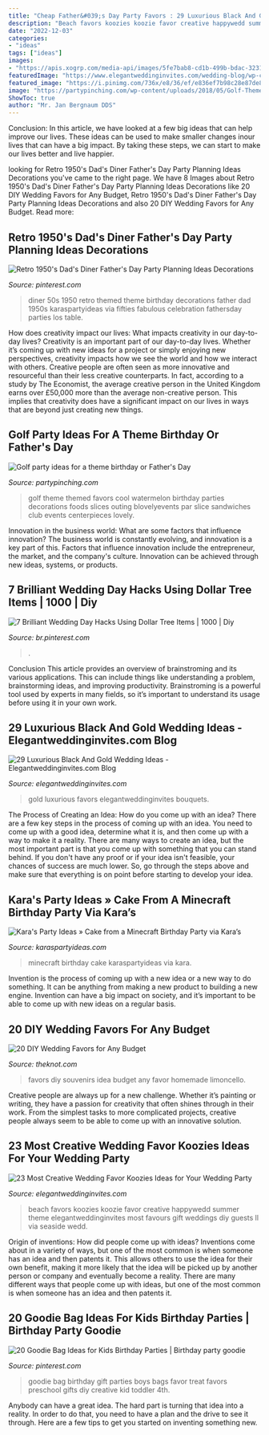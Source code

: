 ```yaml
---
title: "Cheap Father&#039;s Day Party Favors : 29 Luxurious Black And Gold Wedding Ideas"
description: "Beach favors koozies koozie favor creative happywedd summer theme elegantweddinginvites most favours gift weddings diy guests ll via seaside wedd"
date: "2022-12-03"
categories:
- "ideas"
tags: ["ideas"]
images:
- "https://apis.xogrp.com/media-api/images/5fe7bab8-cd1b-499b-bdac-3231da692347"
featuredImage: "https://www.elegantweddinginvites.com/wedding-blog/wp-content/uploads/2016/05/vintage-black-and-gold-wedding-favoes-.jpg"
featured_image: "https://i.pinimg.com/736x/e8/36/ef/e836ef7b98c28e87de8d00eb0a95c1b8.jpg"
image: "https://partypinching.com/wp-content/uploads/2018/05/Golf-Theme-Food.jpg"
ShowToc: true
author: "Mr. Jan Bergnaum DDS"
---
```



Conclusion:
In this article, we have looked at a few big ideas that can help improve our lives. These ideas can be used to make smaller changes inour lives that can have a big impact. By taking these steps, we can start to make our lives better and live happier.

	

		
looking for Retro 1950&#039;s Dad&#039;s Diner Father&#039;s Day Party Planning Ideas Decorations you've came to the right page. We have 8 Images about Retro 1950&#039;s Dad&#039;s Diner Father&#039;s Day Party Planning Ideas Decorations like 20 DIY Wedding Favors for Any Budget, Retro 1950&#039;s Dad&#039;s Diner Father&#039;s Day Party Planning Ideas Decorations and also 20 DIY Wedding Favors for Any Budget. Read more:
		
    
## Retro 1950&#039;s Dad&#039;s Diner Father&#039;s Day Party Planning Ideas Decorations

<img loading=lazy src="https://i.pinimg.com/originals/9d/a2/3a/9da23a6ebb39bcb43e129bfd2fad47c3.jpg" onerror="this.onerror=null;this.src='https://tse4.mm.bing.net/th?id=OIP.NUkNKvnUhQNj_OY9sSvSMAHaLH&amp;pid=15.1';" alt="Retro 1950&#039;s Dad&#039;s Diner Father&#039;s Day Party Planning Ideas Decorations">

_Source: pinterest.com_

>diner 50s 1950 retro themed theme birthday decorations father dad 1950s karaspartyideas via fifties fabulous celebration fathersday parties los table. 

	

How does creativity impact our lives: What impacts creativity in our day-to-day lives?
Creativity is an important part of our day-to-day lives. Whether it’s coming up with new ideas for a project or simply enjoying new perspectives, creativity impacts how we see the world and how we interact with others. Creative people are often seen as more innovative and resourceful than their less creative counterparts. In fact, according to a study by The Economist, the average creative person in the United Kingdom earns over £50,000 more than the average non-creative person. This implies that creativity does have a significant impact on our lives in ways that are beyond just creating new things.

    
## Golf Party Ideas For A Theme Birthday Or Father&#039;s Day

<img loading=lazy src="https://partypinching.com/wp-content/uploads/2018/05/Golf-Theme-Food.jpg" onerror="this.onerror=null;this.src='https://tse3.mm.bing.net/th?id=OIP.3YhzC5AmZKI0IbH5vwb0xwHaLE&amp;pid=15.1';" alt="Golf party ideas for a theme birthday or Father&#039;s Day">

_Source: partypinching.com_

>golf theme themed favors cool watermelon birthday parties decorations foods slices outing blovelyevents par slice sandwiches club events centerpieces lovely. 

	

Innovation in the business world: What are some factors that influence innovation?
The business world is constantly evolving, and innovation is a key part of this. Factors that influence innovation include the entrepreneur, the market, and the company's culture. Innovation can be achieved through new ideas, systems, or products.

    
## 7 Brilliant Wedding Day Hacks Using Dollar Tree Items | 1000 | Diy

<img loading=lazy src="https://i.pinimg.com/736x/ad/ca/02/adca025608d597448ed77a1a37b8ced1.jpg" onerror="this.onerror=null;this.src='https://tse2.mm.bing.net/th?id=OIP.mgw8YkHUqrAm0RqISo4tAAHaPp&amp;pid=15.1';" alt="7 Brilliant Wedding Day Hacks Using Dollar Tree Items | 1000 | Diy">

_Source: br.pinterest.com_

>. 

	

Conclusion
This article provides an overview of brainstroming and its various applications. This can include things like understanding a problem, brainstorming ideas, and improving productivity. Brainstroming is a powerful tool used by experts in many fields, so it’s important to understand its usage before using it in your own work.

    
## 29 Luxurious Black And Gold Wedding Ideas - Elegantweddinginvites.com Blog

<img loading=lazy src="https://www.elegantweddinginvites.com/wedding-blog/wp-content/uploads/2016/05/vintage-black-and-gold-wedding-favoes-.jpg" onerror="this.onerror=null;this.src='https://tse1.mm.bing.net/th?id=OIP.dIAepWEl7IRcLuSVGmWtyAHaLH&amp;pid=15.1';" alt="29 Luxurious Black And Gold Wedding Ideas - Elegantweddinginvites.com Blog">

_Source: elegantweddinginvites.com_

>gold luxurious favors elegantweddinginvites bouquets. 

	

The Process of Creating an Idea: How do you come up with an idea?
There are a few key steps in the process of coming up with an idea. You need to come up with a good idea, determine what it is, and then come up with a way to make it a reality. There are many ways to create an idea, but the most important part is that you come up with something that you can stand behind. If you don't have any proof or if your idea isn't feasible, your chances of success are much lower. So, go through the steps above and make sure that everything is on point before starting to develop your idea.

    
## Kara&#039;s Party Ideas » Cake From A Minecraft Birthday Party Via Kara’s

<img loading=lazy src="http://karaspartyideas.com/wp-content/uploads/2015/10/Minecraft-Birthday-Party-via-Karas-Party-Ideas-KarasPartyIdeas.com1_.jpeg" onerror="this.onerror=null;this.src='https://tse4.mm.bing.net/th?id=OIP.y0mz71Feq91C4lEoc2pbAQHaJ3&amp;pid=15.1';" alt="Kara&#039;s Party Ideas » Cake from a Minecraft Birthday Party via Kara’s">

_Source: karaspartyideas.com_

>minecraft birthday cake karaspartyideas via kara. 

	

Invention is the process of coming up with a new idea or a new way to do something. It can be anything from making a new product to building a new engine. Invention can have a big impact on society, and it’s important to be able to come up with new ideas on a regular basis.

    
## 20 DIY Wedding Favors For Any Budget

<img loading=lazy src="https://apis.xogrp.com/media-api/images/5fe7bab8-cd1b-499b-bdac-3231da692347" onerror="this.onerror=null;this.src='https://tse2.mm.bing.net/th?id=OIP.TFoZQ0UGmOYepMpokUGK0wHaJ4&amp;pid=15.1';" alt="20 DIY Wedding Favors for Any Budget">

_Source: theknot.com_

>favors diy souvenirs idea budget any favor homemade limoncello. 

	

Creative people are always up for a new challenge. Whether it’s painting or writing, they have a passion for creativity that often shines through in their work. From the simplest tasks to more complicated projects, creative people always seem to be able to come up with an innovative solution.

    
## 23 Most Creative Wedding Favor Koozies Ideas For Your Wedding Party

<img loading=lazy src="https://www.elegantweddinginvites.com/wedding-blog/wp-content/uploads/2016/03/starfish-summer-beach-wedding-koozie-favors.jpg" onerror="this.onerror=null;this.src='https://tse1.mm.bing.net/th?id=OIP.3xB3D4MK0Kj6vQEb-0NJcgHaLI&amp;pid=15.1';" alt="23 Most Creative Wedding Favor Koozies Ideas for Your Wedding Party">

_Source: elegantweddinginvites.com_

>beach favors koozies koozie favor creative happywedd summer theme elegantweddinginvites most favours gift weddings diy guests ll via seaside wedd. 

	

Origin of inventions: How did people come up with ideas?
Inventions come about in a variety of ways, but one of the most common is when someone has an idea and then patents it. This allows others to use the idea for their own benefit, making it more likely that the idea will be picked up by another person or company and eventually become a reality. There are many different ways that people come up with ideas, but one of the most common is when someone has an idea and then patents it.

    
## 20 Goodie Bag Ideas For Kids Birthday Parties | Birthday Party Goodie

<img loading=lazy src="https://i.pinimg.com/736x/e8/36/ef/e836ef7b98c28e87de8d00eb0a95c1b8.jpg" onerror="this.onerror=null;this.src='https://tse1.mm.bing.net/th?id=OIP.w5pXUyh7Iw5IV6q1cT6SewHaO4&amp;pid=15.1';" alt="20 Goodie Bag Ideas for Kids Birthday Parties | Birthday party goodie">

_Source: pinterest.com_

>goodie bag birthday gift parties boys bags favor treat favors preschool gifts diy creative kid toddler 4th. 

	

Anybody can have a great idea. The hard part is turning that idea into a reality. In order to do that, you need to have a plan and the drive to see it through. Here are a few tips to get you started on inventing something new.

